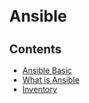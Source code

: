 # Ansible

## Contents

- [Ansible Basic](https://github.com/solarsdev/TIL/blob/master/Ansible/ansible_basic.md)
- [What is Ansible](https://github.com/solarsdev/TIL/blob/master/Ansible/what_is_ansible.md)
- [Inventory](https://github.com/solarsdev/TIL/blob/master/Ansible/inventory.md)
